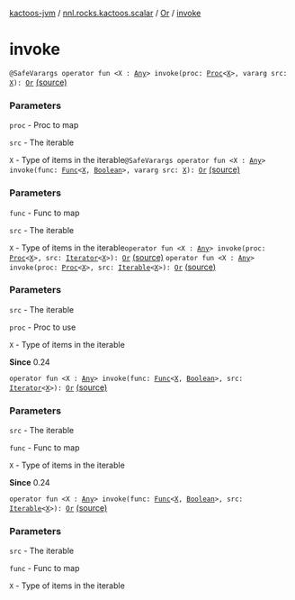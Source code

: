 [kactoos-jvm](../../index.md) / [nnl.rocks.kactoos.scalar](../index.md) / [Or](index.md) / [invoke](./invoke.md)

# invoke

`@SafeVarargs operator fun <X : `[`Any`](https://kotlinlang.org/api/latest/jvm/stdlib/kotlin/-any/index.html)`> invoke(proc: `[`Proc`](../../nnl.rocks.kactoos/-proc/index.md)`<`[`X`](invoke.md#X)`>, vararg src: `[`X`](invoke.md#X)`): `[`Or`](index.md) [(source)](https://github.com/neonailol/kactoos/blob/master/kactoos-jvm/src/main/kotlin/nnl/rocks/kactoos/scalar/Or.kt#L59)

### Parameters

`proc` - Proc to map

`src` - The iterable

`X` - Type of items in the iterable`@SafeVarargs operator fun <X : `[`Any`](https://kotlinlang.org/api/latest/jvm/stdlib/kotlin/-any/index.html)`> invoke(func: `[`Func`](../../nnl.rocks.kactoos/-func/index.md)`<`[`X`](invoke.md#X)`, `[`Boolean`](https://kotlinlang.org/api/latest/jvm/stdlib/kotlin/-boolean/index.html)`>, vararg src: `[`X`](invoke.md#X)`): `[`Or`](index.md) [(source)](https://github.com/neonailol/kactoos/blob/master/kactoos-jvm/src/main/kotlin/nnl/rocks/kactoos/scalar/Or.kt#L72)

### Parameters

`func` - Func to map

`src` - The iterable

`X` - Type of items in the iterable`operator fun <X : `[`Any`](https://kotlinlang.org/api/latest/jvm/stdlib/kotlin/-any/index.html)`> invoke(proc: `[`Proc`](../../nnl.rocks.kactoos/-proc/index.md)`<`[`X`](invoke.md#X)`>, src: `[`Iterator`](https://kotlinlang.org/api/latest/jvm/stdlib/kotlin.collections/-iterator/index.html)`<`[`X`](invoke.md#X)`>): `[`Or`](index.md) [(source)](https://github.com/neonailol/kactoos/blob/master/kactoos-jvm/src/main/kotlin/nnl/rocks/kactoos/scalar/Or.kt#L85)
`operator fun <X : `[`Any`](https://kotlinlang.org/api/latest/jvm/stdlib/kotlin/-any/index.html)`> invoke(proc: `[`Proc`](../../nnl.rocks.kactoos/-proc/index.md)`<`[`X`](invoke.md#X)`>, src: `[`Iterable`](https://kotlinlang.org/api/latest/jvm/stdlib/kotlin.collections/-iterable/index.html)`<`[`X`](invoke.md#X)`>): `[`Or`](index.md) [(source)](https://github.com/neonailol/kactoos/blob/master/kactoos-jvm/src/main/kotlin/nnl/rocks/kactoos/scalar/Or.kt#L98)

### Parameters

`src` - The iterable

`proc` - Proc to use

`X` - Type of items in the iterable

**Since**
0.24

`operator fun <X : `[`Any`](https://kotlinlang.org/api/latest/jvm/stdlib/kotlin/-any/index.html)`> invoke(func: `[`Func`](../../nnl.rocks.kactoos/-func/index.md)`<`[`X`](invoke.md#X)`, `[`Boolean`](https://kotlinlang.org/api/latest/jvm/stdlib/kotlin/-boolean/index.html)`>, src: `[`Iterator`](https://kotlinlang.org/api/latest/jvm/stdlib/kotlin.collections/-iterator/index.html)`<`[`X`](invoke.md#X)`>): `[`Or`](index.md) [(source)](https://github.com/neonailol/kactoos/blob/master/kactoos-jvm/src/main/kotlin/nnl/rocks/kactoos/scalar/Or.kt#L111)

### Parameters

`src` - The iterable

`func` - Func to map

`X` - Type of items in the iterable

**Since**
0.24

`operator fun <X : `[`Any`](https://kotlinlang.org/api/latest/jvm/stdlib/kotlin/-any/index.html)`> invoke(func: `[`Func`](../../nnl.rocks.kactoos/-func/index.md)`<`[`X`](invoke.md#X)`, `[`Boolean`](https://kotlinlang.org/api/latest/jvm/stdlib/kotlin/-boolean/index.html)`>, src: `[`Iterable`](https://kotlinlang.org/api/latest/jvm/stdlib/kotlin.collections/-iterable/index.html)`<`[`X`](invoke.md#X)`>): `[`Or`](index.md) [(source)](https://github.com/neonailol/kactoos/blob/master/kactoos-jvm/src/main/kotlin/nnl/rocks/kactoos/scalar/Or.kt#L123)

### Parameters

`src` - The iterable

`func` - Func to map

`X` - Type of items in the iterable